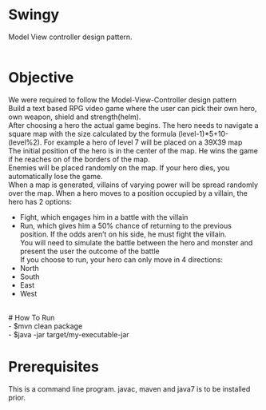 # Swingy
  Model View controller design pattern. <br />
  <br />
# Objective <br />
  We were required to follow the Model-View-Controller design pattern <br />
  Build a text based RPG video game where the user can pick their own hero, own weapon, shield and strength(helm).<br />
  After choosing a hero the actual game begins. The hero needs to navigate a square map with the size calculated by the formula (level-1)*5+10-(level%2). For example a hero of level 7 will be placed on a 39X39 map <br />
  The initial position of the hero is in the center of the map. He wins the game if he reaches on of the borders of the map. <br />
  Enemies will be placed randomly on the map. If your hero dies, you automatically lose the game. <br />
  When a map is generated, villains of varying power will be spread randomly over the map. When a hero moves to a position occupied by a villain, the hero has 2 options: <br />
 - Fight, which engages him in a battle with the villain <br />
 - Run, which gives him a 50% chance of returning to the previous position. If the odds aren’t on his side, he must fight the villain. <br />
 You will need to simulate the battle between the hero and monster and present the user the outcome of the battle <br />
 If you choose to run, your hero can only move in 4 directions:<br />
  - North<br />
  - South <br />
  - East <br />
  - West <br />
<br />
# How To Run <br />
- $mvn clean package <br />
- $java -jar target/my-executable-jar
  <br />

# Prerequisites
  This is a command line program. javac, maven and java7 is to be installed prior.
